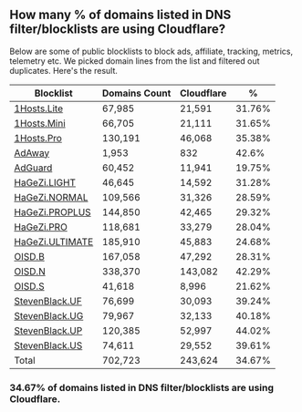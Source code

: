 ## How many % of domains listed in DNS filter/blocklists are using Cloudflare?


Below are some of public blocklists to block ads, affiliate, tracking, metrics, telemetry etc.
We picked domain lines from the list and filtered out duplicates.
Here's the result.


| Blocklist | Domains Count | Cloudflare | % |
| --- | --- | --- | --- |
| [1Hosts.Lite](https://raw.githubusercontent.com/badmojr/1Hosts/master/Lite/hosts.win) | 67,985 | 21,591 | 31.76% |
| [1Hosts.Mini](https://raw.githubusercontent.com/badmojr/1Hosts/master/mini/hosts.win) | 66,705 | 21,111 | 31.65% |
| [1Hosts.Pro](https://raw.githubusercontent.com/badmojr/1Hosts/master/Pro/hosts.win) | 130,191 | 46,068 | 35.38% |
| [AdAway](https://raw.githubusercontent.com/AdAway/adaway.github.io/master/hosts.txt) | 1,953 | 832 | 42.6% |
| [AdGuard](https://adguardteam.github.io/AdGuardSDNSFilter/Filters/filter.txt) | 60,452 | 11,941 | 19.75% |
| [HaGeZi.LIGHT](https://raw.githubusercontent.com/hagezi/dns-blocklists/main/hosts/light.txt) | 46,645 | 14,592 | 31.28% |
| [HaGeZi.NORMAL](https://raw.githubusercontent.com/hagezi/dns-blocklists/main/hosts/multi.txt) | 109,566 | 31,326 | 28.59% |
| [HaGeZi.PROPLUS](https://raw.githubusercontent.com/hagezi/dns-blocklists/main/hosts/pro.plus.txt) | 144,850 | 42,465 | 29.32% |
| [HaGeZi.PRO](https://raw.githubusercontent.com/hagezi/dns-blocklists/main/hosts/pro.txt) | 118,681 | 33,279 | 28.04% |
| [HaGeZi.ULTIMATE](https://raw.githubusercontent.com/hagezi/dns-blocklists/main/hosts/ultimate.txt) | 185,910 | 45,883 | 24.68% |
| [OISD.B](https://big.oisd.nl/dnsmasq) | 167,058 | 47,292 | 28.31% |
| [OISD.N](https://nsfw.oisd.nl/dnsmasq) | 338,370 | 143,082 | 42.29% |
| [OISD.S](https://small.oisd.nl/dnsmasq) | 41,618 | 8,996 | 21.62% |
| [StevenBlack.UF](https://raw.githubusercontent.com/StevenBlack/hosts/master/alternates/fakenews/hosts) | 76,699 | 30,093 | 39.24% |
| [StevenBlack.UG](https://raw.githubusercontent.com/StevenBlack/hosts/master/alternates/gambling/hosts) | 79,967 | 32,133 | 40.18% |
| [StevenBlack.UP](https://raw.githubusercontent.com/StevenBlack/hosts/master/alternates/porn/hosts) | 120,385 | 52,997 | 44.02% |
| [StevenBlack.US](https://raw.githubusercontent.com/StevenBlack/hosts/master/alternates/social/hosts) | 74,611 | 29,552 | 39.61% |
| Total | 702,723 | 243,624 | 34.67% |


### 34.67% of domains listed in DNS filter/blocklists are using Cloudflare.